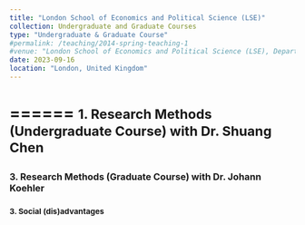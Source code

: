 ```yaml
---
title: "London School of Economics and Political Science (LSE)"
collection: Undergraduate and Graduate Courses
type: "Undergraduate & Graduate Course"
#permalink: /teaching/2014-spring-teaching-1
#venue: "London School of Economics and Political Science (LSE), Department of Social Policy"
date: 2023-09-16
location: "London, United Kingdom"
---
```


======
<small> 1. Research Methods (Undergraduate Course) with Dr. Shuang Chen <small>
======

<small> 3. Research Methods (Graduate Course) with Dr. Johann Koehler
======

<small> 3. Social (dis)advantages <small>
======
